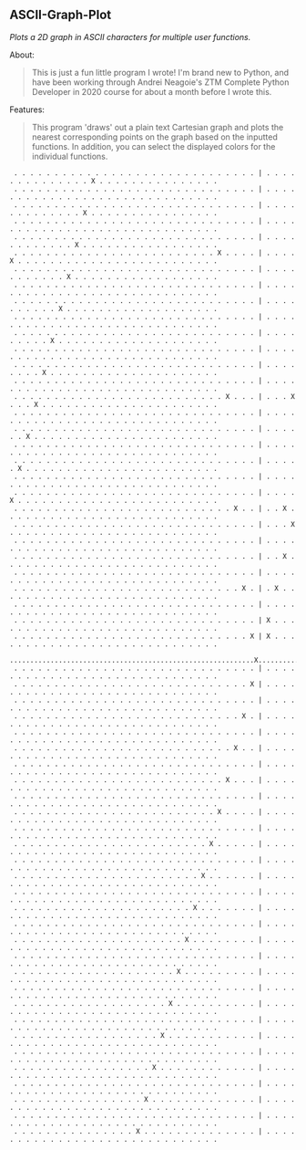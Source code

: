 ## ASCII-Graph-Plot
*Plots a 2D graph in ASCII characters for multiple user functions.*

About:

>This is just a fun little program I wrote! I'm brand new to Python, and have been working through Andrei Neagoie's ZTM Complete Python Developer in 2020 course for about a month before I wrote this. 

Features:
>This program 'draws' out a plain text Cartesian graph and plots the nearest corresponding points on the graph based on the inputted functions. In addition, you can select the displayed colors for the individual functions.

     . . . . . . . . . . . . . . . . . . . . . . . . . . . . . . | . . . . . . . . . . . . . . X . . . . . . . . . . . . . . .  
     . . . . . . . . . . . . . . . . . . . . . . . . . . . . . . | . . . . . . . . . . . . . . . . . . . . . . . . . . . . . .  
     . . . . . . . . . . . . . . . . . . . . . . . . . . . . . . | . . . . . . . . . . . . . X . . . . . . . . . . . . . . . .  
     . . . . . . . . . . . . . . . . . . . . . . . . . . . . . . | . . . . . . . . . . . . . . . . . . . . . . . . . . . . . .  
     . . . . . . . . . . . . . . . . . . . . . . . . . . . . . . | . . . . . . . . . . . . X . . . . . . . . . . . . . . . . .  
     . . . . . . . . . . . . . . . . . . . . . . . . . X . . . . | . . . . X . . . . . . . . . . . . . . . . . . . . . . . . .  
     . . . . . . . . . . . . . . . . . . . . . . . . . . . . . . | . . . . . . . . . . . X . . . . . . . . . . . . . . . . . .  
     . . . . . . . . . . . . . . . . . . . . . . . . . . . . . . | . . . . . . . . . . . . . . . . . . . . . . . . . . . . . .  
     . . . . . . . . . . . . . . . . . . . . . . . . . . . . . . | . . . . . . . . . . X . . . . . . . . . . . . . . . . . . .  
     . . . . . . . . . . . . . . . . . . . . . . . . . . . . . . | . . . . . . . . . . . . . . . . . . . . . . . . . . . . . .  
     . . . . . . . . . . . . . . . . . . . . . . . . . . . . . . | . . . . . . . . . X . . . . . . . . . . . . . . . . . . . .  
     . . . . . . . . . . . . . . . . . . . . . . . . . . . . . . | . . . . . . . . . . . . . . . . . . . . . . . . . . . . . .  
     . . . . . . . . . . . . . . . . . . . . . . . . . . . . . . | . . . . . . . . X . . . . . . . . . . . . . . . . . . . . .  
     . . . . . . . . . . . . . . . . . . . . . . . . . . . . . . | . . . . . . . . . . . . . . . . . . . . . . . . . . . . . .  
     . . . . . . . . . . . . . . . . . . . . . . . . . . X . . . | . . . X . . . X . . . . . . . . . . . . . . . . . . . . . .  
     . . . . . . . . . . . . . . . . . . . . . . . . . . . . . . | . . . . . . . . . . . . . . . . . . . . . . . . . . . . . .  
     . . . . . . . . . . . . . . . . . . . . . . . . . . . . . . | . . . . . . X . . . . . . . . . . . . . . . . . . . . . . .  
     . . . . . . . . . . . . . . . . . . . . . . . . . . . . . . | . . . . . . . . . . . . . . . . . . . . . . . . . . . . . .  
     . . . . . . . . . . . . . . . . . . . . . . . . . . . . . . | . . . . . X . . . . . . . . . . . . . . . . . . . . . . . .  
     . . . . . . . . . . . . . . . . . . . . . . . . . . . . . . | . . . . . . . . . . . . . . . . . . . . . . . . . . . . . .  
     . . . . . . . . . . . . . . . . . . . . . . . . . . . . . . | . . . . X . . . . . . . . . . . . . . . . . . . . . . . . .  
     . . . . . . . . . . . . . . . . . . . . . . . . . . . X . . | . . X . . . . . . . . . . . . . . . . . . . . . . . . . . .  
     . . . . . . . . . . . . . . . . . . . . . . . . . . . . . . | . . . X . . . . . . . . . . . . . . . . . . . . . . . . . .  
     . . . . . . . . . . . . . . . . . . . . . . . . . . . . . . | . . . . . . . . . . . . . . . . . . . . . . . . . . . . . .  
     . . . . . . . . . . . . . . . . . . . . . . . . . . . . . . | . . X . . . . . . . . . . . . . . . . . . . . . . . . . . .  
     . . . . . . . . . . . . . . . . . . . . . . . . . . . . . . | . . . . . . . . . . . . . . . . . . . . . . . . . . . . . .  
     . . . . . . . . . . . . . . . . . . . . . . . . . . . . X . | . X . . . . . . . . . . . . . . . . . . . . . . . . . . . .  
     . . . . . . . . . . . . . . . . . . . . . . . . . . . . . . | . . . . . . . . . . . . . . . . . . . . . . . . . . . . . .  
     . . . . . . . . . . . . . . . . . . . . . . . . . . . . . . | X . . . . . . . . . . . . . . . . . . . . . . . . . . . . .  
     . . . . . . . . . . . . . . . . . . . . . . . . . . . . . X | X . . . . . . . . . . . . . . . . . . . . . . . . . . . . .  
     ............................................................X............................................................  
     . . . . . . . . . . . . . . . . . . . . . . . . . . . . . . | . . . . . . . . . . . . . . . . . . . . . . . . . . . . . .  
     . . . . . . . . . . . . . . . . . . . . . . . . . . . . . X | . . . . . . . . . . . . . . . . . . . . . . . . . . . . . .  
     . . . . . . . . . . . . . . . . . . . . . . . . . . . . . . | . . . . . . . . . . . . . . . . . . . . . . . . . . . . . .  
     . . . . . . . . . . . . . . . . . . . . . . . . . . . . X . | . . . . . . . . . . . . . . . . . . . . . . . . . . . . . .  
     . . . . . . . . . . . . . . . . . . . . . . . . . . . . . . | . . . . . . . . . . . . . . . . . . . . . . . . . . . . . .  
     . . . . . . . . . . . . . . . . . . . . . . . . . . . X . . | . . . . . . . . . . . . . . . . . . . . . . . . . . . . . .  
     . . . . . . . . . . . . . . . . . . . . . . . . . . . . . . | . . . . . . . . . . . . . . . . . . . . . . . . . . . . . .  
     . . . . . . . . . . . . . . . . . . . . . . . . . . X . . . | . . . . . . . . . . . . . . . . . . . . . . . . . . . . . .  
     . . . . . . . . . . . . . . . . . . . . . . . . . . . . . . | . . . . . . . . . . . . . . . . . . . . . . . . . . . . . .  
     . . . . . . . . . . . . . . . . . . . . . . . . . X . . . . | . . . . . . . . . . . . . . . . . . . . . . . . . . . . . .  
     . . . . . . . . . . . . . . . . . . . . . . . . . . . . . . | . . . . . . . . . . . . . . . . . . . . . . . . . . . . . .  
     . . . . . . . . . . . . . . . . . . . . . . . . X . . . . . | . . . . . . . . . . . . . . . . . . . . . . . . . . . . . .  
     . . . . . . . . . . . . . . . . . . . . . . . . . . . . . . | . . . . . . . . . . . . . . . . . . . . . . . . . . . . . .  
     . . . . . . . . . . . . . . . . . . . . . . . X . . . . . . | . . . . . . . . . . . . . . . . . . . . . . . . . . . . . .  
     . . . . . . . . . . . . . . . . . . . . . . . . . . . . . . | . . . . . . . . . . . . . . . . . . . . . . . . . . . . . .  
     . . . . . . . . . . . . . . . . . . . . . . X . . . . . . . | . . . . . . . . . . . . . . . . . . . . . . . . . . . . . .  
     . . . . . . . . . . . . . . . . . . . . . . . . . . . . . . | . . . . . . . . . . . . . . . . . . . . . . . . . . . . . .  
     . . . . . . . . . . . . . . . . . . . . . X . . . . . . . . | . . . . . . . . . . . . . . . . . . . . . . . . . . . . . .  
     . . . . . . . . . . . . . . . . . . . . . . . . . . . . . . | . . . . . . . . . . . . . . . . . . . . . . . . . . . . . .  
     . . . . . . . . . . . . . . . . . . . . X . . . . . . . . . | . . . . . . . . . . . . . . . . . . . . . . . . . . . . . .  
     . . . . . . . . . . . . . . . . . . . . . . . . . . . . . . | . . . . . . . . . . . . . . . . . . . . . . . . . . . . . .  
     . . . . . . . . . . . . . . . . . . . X . . . . . . . . . . | . . . . . . . . . . . . . . . . . . . . . . . . . . . . . .  
     . . . . . . . . . . . . . . . . . . . . . . . . . . . . . . | . . . . . . . . . . . . . . . . . . . . . . . . . . . . . .  
     . . . . . . . . . . . . . . . . . . X . . . . . . . . . . . | . . . . . . . . . . . . . . . . . . . . . . . . . . . . . .  
     . . . . . . . . . . . . . . . . . . . . . . . . . . . . . . | . . . . . . . . . . . . . . . . . . . . . . . . . . . . . .  
     . . . . . . . . . . . . . . . . . X . . . . . . . . . . . . | . . . . . . . . . . . . . . . . . . . . . . . . . . . . . .  
     . . . . . . . . . . . . . . . . . . . . . . . . . . . . . . | . . . . . . . . . . . . . . . . . . . . . . . . . . . . . .  
     . . . . . . . . . . . . . . . . X . . . . . . . . . . . . . | . . . . . . . . . . . . . . . . . . . . . . . . . . . . . .  
     . . . . . . . . . . . . . . . . . . . . . . . . . . . . . . | . . . . . . . . . . . . . . . . . . . . . . . . . . . . . .  
     . . . . . . . . . . . . . . . X . . . . . . . . . . . . . . | . . . . . . . . . . . . . . . . . . . . . . . . . . . . . .  
 
